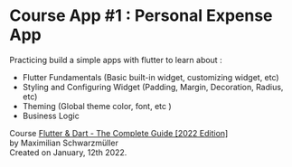 # Course App #1 : Personal Expense App

Practicing build a simple apps with flutter to learn about :
- Flutter Fundamentals (Basic built-in widget, customizing widget, etc)
- Styling and Configuring Widget (Padding, Margin, Decoration, Radius, etc)
- Theming (Global theme color, font, etc )
- Business Logic 

Course [Flutter & Dart - The Complete Guide [2022 Edition]](https://www.udemy.com/course/learn-flutter-dart-to-build-ios-android-apps) <br/>
by Maximilian Schwarzmüller <br/>
Created on January, 12th 2022.<br/>

